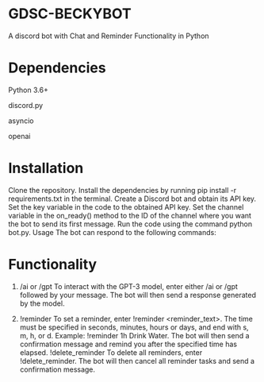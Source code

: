 # GDSC-BECKYBOT
A discord bot with Chat and Reminder Functionality in Python


# Dependencies
Python 3.6+

discord.py

asyncio

openai


# Installation
Clone the repository.
Install the dependencies by running pip install -r requirements.txt in the terminal.
Create a Discord bot and obtain its API key.
Set the key variable in the code to the obtained API key.
Set the channel variable in the on_ready() method to the ID of the channel where you want the bot to send its first message.
Run the code using the command python bot.py.
Usage
The bot can respond to the following commands:


# Functionality

1. /ai or /gpt
To interact with the GPT-3 model, enter either /ai or /gpt followed by your message. The bot will then send a response generated by the model.

2. !reminder
To set a reminder, enter !reminder <time> <reminder_text>. The time must be specified in seconds, minutes, hours or days, and end with s, m, h, or d. Example: !reminder 1h Drink Water. The bot will then send a confirmation message and remind you after the specified time has elapsed.
!delete_reminder
To delete all reminders, enter !delete_reminder. The bot will then cancel all reminder tasks and send a confirmation message.
